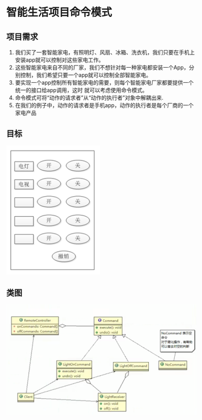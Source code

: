 # 智能生活项目命令模式

## 项目需求

1) 我们买了一套智能家电，有照明灯、风扇、冰箱、洗衣机，我们只要在手机上安装app就可以控制对这些家电工作。
2) 这些智能家电来自不同的厂家，我们不想针对每一种家电都安装一个App，分别控制，我们希望只要一个app就可以控制全部智能家电。
3) 要实现一个app控制所有智能家电的需要，则每个智能家电厂家都要提供一个统一的接口给app调用，这时 就可以考虑使用命令模式。
4) 命令模式可将“动作的请求者”从“动作的执行者”对象中解耦出来.
5) 在我们的例子中，动作的请求者是手机app，动作的执行者是每个厂商的一个家电产品

## 目标

![img.png](../../../../resources/picture/img51.png)

## 类图

![img.png](../../../../resources/picture/img50.png)